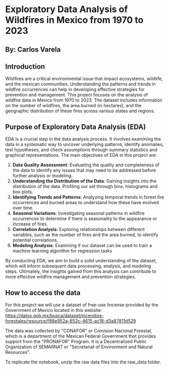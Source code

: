 # Exploratory Data Analysis of Wildfires in Mexico from 1970 to 2023

## By: Carlos Varela

## Introduction

Wildfires are a critical environmental issue that impact ecosystems, wildlife, and the mexican communities. Understanding the patterns and trends in wildfire occurrences can help in developing effective strategies for prevention and management. This project focuses on the analysis of wildfire data in Mexico from 1970 to 2023. The dataset includes information on the number of wildfires, the area burned (in hectares), and the geographic distribution of these fires across various states and regions.

## Purpose of Exploratory Data Analysis (EDA)

EDA is a crucial step in the data analysis process. It involves examining the data in a systematic way to uncover underlying patterns, identify anomalies, test hypotheses, and check assumptions through summary statistics and graphical representations. The main objectives of EDA in this project are:

1. **Data Quality Assessment**: Evaluating the quality and completeness of the data to identify any issues that may need to be addressed before further analysis or modeling. 
2. **Understanding the Distribution of the Data**: Gaining insights into the distribution of the data. Profiling our set through bins, histograms and box plots.
3. **Identifying Trends and Patterns**: Analyzing temporal trends in forest fire occurrences and burned areas to understand how these have evolved over time.
4. **Seasonal Variations**: Investigating seasonal patterns in wildfire occurrences to determine if there is seasonality to the appearance or increase of fires.
5. **Correlation Analysis**: Exploring relationships between different variables, such as the number of fires and the area burned, to identify potential correlations.
6. **Modeling Analysis**: Examining if our dataset can be used to train a machine learning algorithm for regression tasks

By conducting EDA, we aim to build a solid understanding of the dataset, which will inform subsequent data processing, analysis, and modeling steps. Ultimately, the insights gained from this analysis can contribute to more effective wildfire management and prevention strategies.

## How to access the data 

For this project we will use a dataset of free-use lincense provided by the Government of Mexico located in this website: https://datos.gob.mx/busca/dataset/incendios-forestales/resource/f88e952a-852c-4615-ac18-d3a87811d529

The data was collected by "CONAFOR" or Comision Nacional Forestal, which is a department of the Mexican Federal Government that provides support from the "PRONAFOR" Program. It is a Decentralized Public Organization of SEMARNAT or "Secretariat of Environment and Natural Resources".

To replicate the notebook, unzip the raw data files into the raw_data folder.
